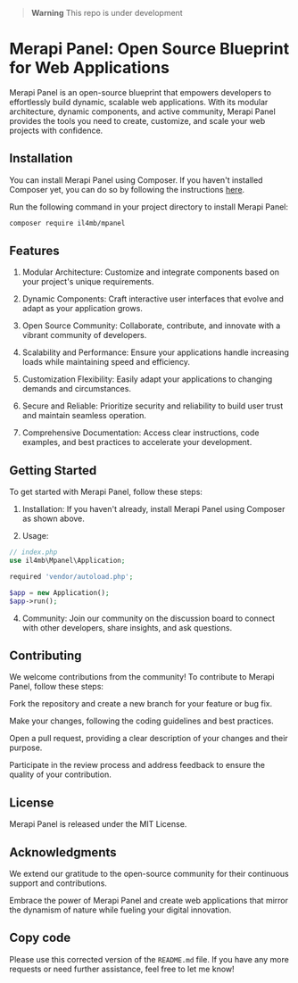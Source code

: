 > **Warning**
> This repo is under development 

# Merapi Panel: Open Source Blueprint for Web Applications
Merapi Panel is an open-source blueprint that empowers developers to effortlessly build dynamic, scalable web applications. With its modular architecture, dynamic components, and active community, Merapi Panel provides the tools you need to create, customize, and scale your web projects with confidence.

## Installation

You can install Merapi Panel using Composer. If you haven't installed Composer yet, you can do so by following the instructions [here](https://getcomposer.org/download/).

Run the following command in your project directory to install Merapi Panel:

```bash
composer require il4mb/mpanel
```
## Features
1. Modular Architecture: Customize and integrate components based on your project's unique requirements.
   
2. Dynamic Components: Craft interactive user interfaces that evolve and adapt as your application grows.
   
3. Open Source Community: Collaborate, contribute, and innovate with a vibrant community of developers.
   
4. Scalability and Performance: Ensure your applications handle increasing loads while maintaining speed and efficiency.
   
5. Customization Flexibility: Easily adapt your applications to changing demands and circumstances.
    
6. Secure and Reliable: Prioritize security and reliability to build user trust and maintain seamless operation.
    
7. Comprehensive Documentation: Access clear instructions, code examples, and best practices to accelerate your development.

## Getting Started
To get started with Merapi Panel, follow these steps:

1. Installation: If you haven't already, install Merapi Panel using Composer as shown above.

2. Usage:
```php
// index.php
use il4mb\Mpanel\Application;

required 'vendor/autoload.php';

$app = new Application();
$app->run();
```

4. Community: Join our community on the discussion board to connect with other developers, share insights, and ask questions.

## Contributing
We welcome contributions from the community! To contribute to Merapi Panel, follow these steps:

Fork the repository and create a new branch for your feature or bug fix.

Make your changes, following the coding guidelines and best practices.

Open a pull request, providing a clear description of your changes and their purpose.

Participate in the review process and address feedback to ensure the quality of your contribution.

## License
Merapi Panel is released under the MIT License.

## Acknowledgments
We extend our gratitude to the open-source community for their continuous support and contributions.

Embrace the power of Merapi Panel and create web applications that mirror the dynamism of nature while fueling your digital innovation.

## Copy code

Please use this corrected version of the `README.md` file. If you have any more requests or need further assistance, feel free to let me know!
